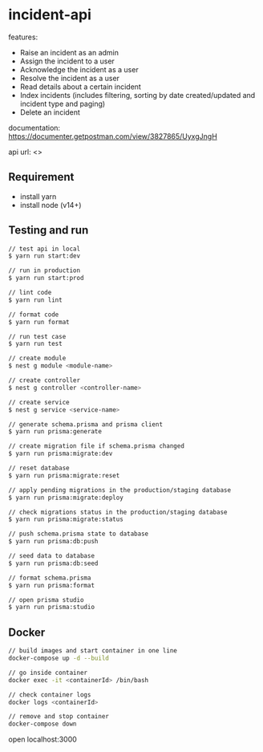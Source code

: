 # incident-api

features:

- Raise an incident as an admin
- Assign the incident to a user
- Acknowledge the incident as a user
- Resolve the incident as a user
- Read details about a certain incident
- Index incidents (includes filtering, sorting by date created/updated and incident type
and paging)
- Delete an incident

documentation: <https://documenter.getpostman.com/view/3827865/UyxgJngH>

api url: <>

## Requirement

- install yarn
- install node (v14+)

## Testing and run

```zsh
// test api in local
$ yarn run start:dev

// run in production
$ yarn run start:prod

// lint code
$ yarn run lint

// format code
$ yarn run format

// run test case
$ yarn run test

// create module
$ nest g module <module-name>

// create controller
$ nest g controller <controller-name>

// create service
$ nest g service <service-name>

// generate schema.prisma and prisma client
$ yarn run prisma:generate

// create migration file if schema.prisma changed
$ yarn run prisma:migrate:dev

// reset database
$ yarn run prisma:migrate:reset

// apply pending migrations in the production/staging database
$ yarn run prisma:migrate:deploy

// check migrations status in the production/staging database
$ yarn run prisma:migrate:status

// push schema.prisma state to database
$ yarn run prisma:db:push

// seed data to database
$ yarn run prisma:db:seed

// format schema.prisma
$ yarn run prisma:format

// open prisma studio
$ yarn run prisma:studio
```

## Docker

```zsh
// build images and start container in one line
docker-compose up -d --build

// go inside container
docker exec -it <containerId> /bin/bash

// check container logs
docker logs <containerId>

// remove and stop container
docker-compose down
```

open localhost:3000
